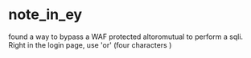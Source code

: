 # note_in_ey

found a way to bypass a WAF protected altoromutual to perform a sqli. Right in the login page, use 'or' (four characters )
